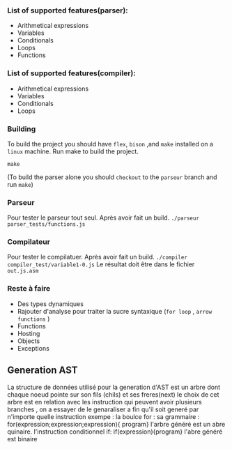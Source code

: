 ### List of supported features(parser): 
- Arithmetical expressions
- Variables 
- Conditionals
- Loops
- Functions 

### List of supported features(compiler): 
- Arithmetical expressions
- Variables 
- Conditionals
- Loops


### Building 
To build the project you should have `flex`, `bison` ,and `make` installed on a `linux` machine.
Run make to build the project. 
```
make
```

(To build the parser alone you should `checkout` to the `parseur` branch and run `make`)

### Parseur 
Pour tester le parseur tout seul. 
Après avoir fait un build. 
`./parseur parser_tests/functions.js`

### Compilateur
Pour tester le compilatuer.
Après avoir fait un build. 
`./compiler compiler_test/variable1-0.js`
Le résultat doit être dans le fichier `out.js.asm` 


### Reste à faire 
- Des types dynamiques 
- Rajouter d'analyse pour traiter la sucre syntaxique (`for loop` , `arrow functions` )
- Functions 
- Hosting
- Objects 
- Exceptions 

## Generation AST 


La structure de données utilisé pour la generation d'AST est un arbre dont chaque noeud pointe sur son fils (chils) et ses freres(next) 
le choix de cet arbre est en relation avec les instruction qui peuvent avoir plusieurs branches , on a essayer de le genaraliser a fin qu'il soit generé par n'importe quelle instruction 
exempe :
la boulce for :
sa grammaire : for(expression;expression;expression){ program}
l'arbre généré est un abre quinaire.
l'instruction conditionnel if:
if(expression){program}
l'abre généré est binaire 


